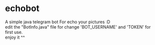 # echobot

A simple java telegram bot For echo your pictures :D<br>
edit the "BotInfo.java" file for change 'BOT_USERNAME' and 'TOKEN' for first use.<br>
enjoy it ^^
